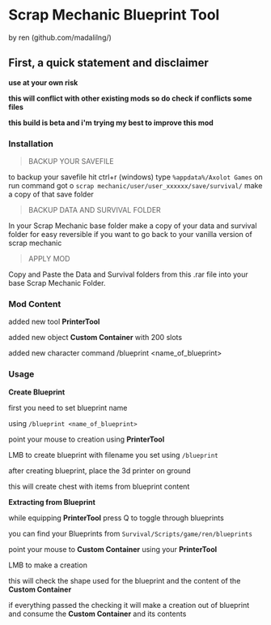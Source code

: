 # Scrap Mechanic Blueprint Tool

by ren (github.com/madalilng/)

## First, a quick statement and disclaimer

**use at your own risk**

**this will conflict with other existing mods so do check if conflicts some files**

**this build is beta and i'm trying my best to improve this mod**

### Installation

> BACKUP YOUR SAVEFILE

to backup your savefile hit ctrl+r (windows)
type `%appdata%/Axolot Games` on run command got o `scrap mechanic/user/user_xxxxxx/save/survival/`
make a copy of that save folder

> BACKUP DATA AND SURVIVAL FOLDER


In your Scrap Mechanic base folder
make a copy of your data and survival folder for easy reversible if you want to go back to your vanilla version of scrap mechanic


> APPLY MOD

Copy and Paste the Data and Survival folders from this .rar file into your base Scrap Mechanic Folder.

### Mod Content

added new tool **PrinterTool**

added new object **Custom Container** with 200 slots

added new character command /blueprint <name_of_blueprint>

### Usage

**Create Blueprint**

first you need to set blueprint name

using `/blueprint <name_of_blueprint>`

point your mouse to creation using **PrinterTool**

LMB to create blueprint with filename you set using `/blueprint`

after creating blueprint, place the 3d printer on ground

this will create chest with items from blueprint content

**Extracting from Blueprint**

while equipping **PrinterTool** press Q to toggle through blueprints

you can find your Blueprints from `Survival/Scripts/game/ren/blueprints`

point your mouse to **Custom Container** using your **PrinterTool**

LMB to make a creation

this will check the shape used for the blueprint and the content of the **Custom Container**

if everything passed the checking it will make a creation out of blueprint and consume the **Custom Container** and its contents
